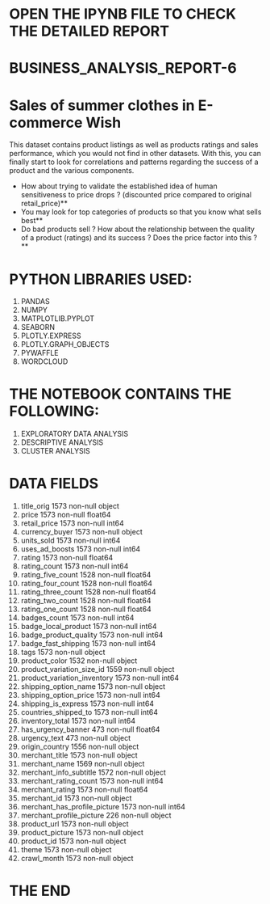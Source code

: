 # OPEN THE IPYNB FILE TO CHECK THE DETAILED REPORT
# BUSINESS_ANALYSIS_REPORT-6
# Sales of summer clothes in E-commerce Wish
This dataset contains product listings as well as products ratings and sales performance, which you would not find in other datasets.
With this, you can finally start to look for correlations and patterns regarding the success of a product and the various components.
* How about trying to validate the established idea of human sensitiveness to price drops ? (discounted price compared to original retail_price)**
* You may look for top categories of products so that you know what sells best**
* Do bad products sell ? How about the relationship between the quality of a product (ratings) and its success ? Does the price factor into this ?**
# PYTHON LIBRARIES USED:
1. PANDAS
2. NUMPY
3. MATPLOTLIB.PYPLOT
4. SEABORN
5. PLOTLY.EXPRESS
6. PLOTLY.GRAPH_OBJECTS
7. PYWAFFLE
8. WORDCLOUD
# THE NOTEBOOK CONTAINS THE FOLLOWING:
1. EXPLORATORY DATA ANALYSIS
2. DESCRIPTIVE ANALYSIS
3. CLUSTER ANALYSIS
# DATA FIELDS
 1.   title_orig                    1573 non-null   object 
 2.   price                         1573 non-null   float64
 3.   retail_price                  1573 non-null   int64  
 4.  currency_buyer                1573 non-null   object 
 5.   units_sold                    1573 non-null   int64  
 6.   uses_ad_boosts                1573 non-null   int64  
 7.   rating                        1573 non-null   float64
 8.   rating_count                  1573 non-null   int64  
 9.   rating_five_count             1528 non-null   float64
 10.  rating_four_count             1528 non-null   float64
 11.  rating_three_count            1528 non-null   float64
 12.  rating_two_count              1528 non-null   float64
 13.  rating_one_count              1528 non-null   float64
 14.  badges_count                  1573 non-null   int64  
 15.  badge_local_product           1573 non-null   int64  
 16.  badge_product_quality         1573 non-null   int64  
 17.  badge_fast_shipping           1573 non-null   int64  
 18.  tags                          1573 non-null   object 
 19.  product_color                 1532 non-null   object 
 20.  product_variation_size_id     1559 non-null   object 
 21.  product_variation_inventory   1573 non-null   int64 
 22.  shipping_option_name          1573 non-null   object 
 23.  shipping_option_price         1573 non-null   int64  
 24.  shipping_is_express           1573 non-null   int64  
 25.  countries_shipped_to          1573 non-null   int64  
 26.  inventory_total               1573 non-null   int64  
 27.  has_urgency_banner            473 non-null    float64
 28.  urgency_text                  473 non-null    object 
 29.  origin_country                1556 non-null   object 
 30.  merchant_title                1573 non-null   object 
 31.  merchant_name                 1569 non-null   object 
 32.  merchant_info_subtitle        1572 non-null   object 
 33.  merchant_rating_count         1573 non-null   int64  
 34.  merchant_rating               1573 non-null   float64
 35.  merchant_id                   1573 non-null   object 
 36.  merchant_has_profile_picture  1573 non-null   int64  
 37.  merchant_profile_picture      226 non-null    object 
 38.  product_url                   1573 non-null   object 
 39.  product_picture               1573 non-null   object 
 40.  product_id                    1573 non-null   object 
 41.  theme                         1573 non-null   object 
 42.  crawl_month                   1573 non-null   object
# THE END

